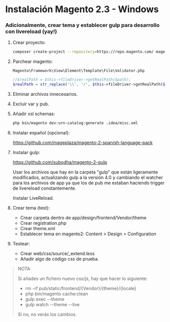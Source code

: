 # Instalación Magento 2.3 - Windows

### Adicionalmente, crear tema y establecer gulp para desarrollo con livereload (yay!)

1. Crear proyecto:

    ```bash
    composer create-project --repository=https://repo.magento.com/ magento/project-community-edition magento2
    ```

2. Parchear magento:

    ```Magento\Framework\View\Element\Template\File\Validator.php```

    ```php
    //$realPath = $this->fileDriver->getRealPath($path);
    $realPath = str_replace('\\', '/', $this->fileDriver->getRealPath($path));    //EH0219
    ```

3. Eliminar archivos innecesarios.

4. Excluir var y pub.

5. Añadir xsl schemas:

    ```bash
    php bin/magento dev:urn-catalog:generate .idea/misc.xml
    ```

6. Instalar español (opcional):

    https://github.com/mageplaza/magento-2-spanish-language-pack

7. Instalar gulp:

    https://github.com/subodha/magento-2-gulp
    
    Usar los archivos que hay en la carpeta "gulp" que están ligeramente modificados, 
    actualizando gulp a la versión 4.0 y cambiando el watcher para los archivos de app
    ya que los de pub me estaban haciendo trigger de livereload constantemente.

    Instalar LiveReload.

8. Crear tema (test):

   * Crear carpeta dentro de app/design/frontend/Vendor/theme
   * Crear registration.php
   * Crear theme.xml
   * Establecer tema en magento2: Content > Design > Configuration

8. Testear:

   * Crear web/css/source/_extend.less
   * Añadir algo de código css de prueba.
   
> NOTA
>
> Si añades un fichero nuevo css/js, hay que hacer lo siguiente:
>
> * rm -rf pub/static/frontend/{Vendor}/{theme}/{locale}
> * php bin/magento cache:clean
> * gulp exec --theme
> * gulp watch --theme --live
>
> Si no, no verás los cambios.
